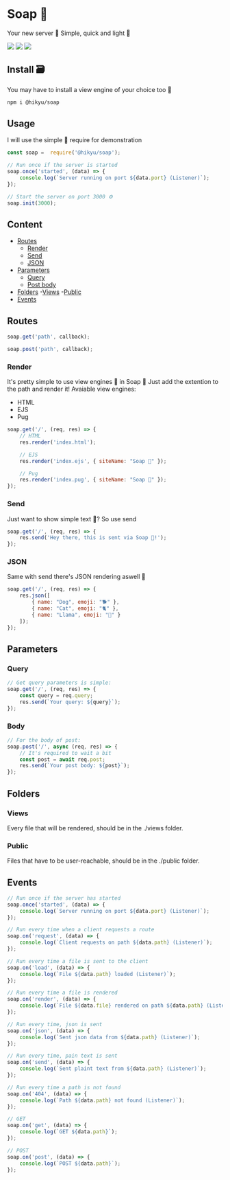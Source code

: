 # Soap 🧼

Your new server 💾
Simple, quick and light 🤏

![](https://img.shields.io/bundlephobia/min/@hikyu/soap?style=flat-square)
![](https://img.shields.io/npm/dw/@hikyu/soap?style=flat-square)
![](https://img.shields.io/github/last-commit/jhikyu/-hikyu.soap?style=flat-square)

## Install 🗃
You may have to install a view engine of your choice too 📌
```bash
npm i @hikyu/soap
```

## Usage

I will use the simple 🐣 require for demonstration

```js
const soap =  require('@hikyu/soap');

// Run once if the server is started
soap.once('started', (data) => {
	console.log(`Server running on port ${data.port} (Listener)`);
});

// Start the server on port 3000 ⚙
soap.init(3000);
```

## Content
- [Routes](#routes)
	- [Render](#render)
    - [Send](#send)
    - [JSON](#json)
- [Parameters](#parameters)
    - [Query](#query)
    - [Post body](#body)
- [Folders](#folders)
	-[Views](#views)
	-[Public](#public)
- [Events](#events)


## Routes

```js
soap.get('path', callback);

soap.post('path', callback);
```

### Render
It's pretty simple to use  view engines 👀 in Soap 🧼
Just add the extention to the path and render it!
Avaiable view engines:
- HTML
- EJS
- Pug

```js
soap.get('/', (req, res) => {
	// HTML
	res.render('index.html');

	// EJS
	res.render('index.ejs', { siteName: "Soap 🧼" });

	// Pug
	res.render('index.pug', { siteName: "Soap 🧼" });
});
```

### Send
Just want to show simple text 📃?
So use send

```js
soap.get('/', (req, res) => {
	res.send('Hey there, this is sent via Soap 🧼!');
});
```

### JSON
Same with send there's JSON rendering aswell 🔡

```js
soap.get('/', (req, res) => {
	res.json([
		{ name: "Dog", emoji: "🐕" },
		{ name: "Cat", emoji: "🐈" },
		{ name: "Llama", emoji: "🦙" }
	]);
});
```

## Parameters

### Query
```js
// Get query parameters is simple:
soap.get('/', (req, res) => {
	const query = req.query;
	res.send(`Your query: ${query}`);
});
```

### Body
```js
// For the body of post:
soap.post('/', async (req, res) => {
	// It's required to wait a bit
	const post = await req.post;
	res.send(`Your post body: ${post}`);
});
```

## Folders

### Views
Every file that will be rendered, should be in the ./views folder.

### Public
Files that have to be user-reachable, should be in the ./public folder.



## Events

```js
// Run once if the server has started
soap.once('started', (data) => {
	console.log(`Server running on port ${data.port} (Listener)`);
});

// Run every time when a client requests a route
soap.on('request', (data) => {
	console.log(`Client requests on path ${data.path} (Listener)`);
});

// Run every time a file is sent to the client
soap.on('load', (data) => {
	console.log(`File ${data.path} loaded (Listener)`);
});

// Run every time a file is rendered
soap.on('render', (data) => {
	console.log(`File ${data.file} rendered on path ${data.path} (Listener)`);
});

// Run every time, json is sent
soap.on('json', (data) => {
	console.log(`Sent json data from ${data.path} (Listener)`);
});

// Run every time, pain text is sent
soap.on('send', (data) => {
	console.log(`Sent plaint text from ${data.path} (Listener)`);
});

// Run every time a path is not found
soap.on('404', (data) => {
	console.log(`Path ${data.path} not found (Listener)`);
});

// GET
soap.on('get', (data) => {
	console.log(`GET ${data.path}`);
});

// POST
soap.on('post', (data) => {
	console.log(`POST ${data.path}`);
});
```